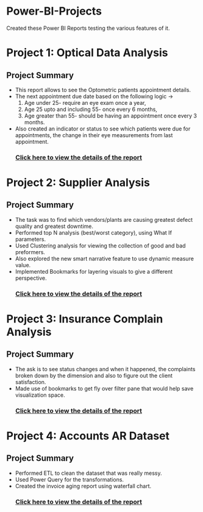 # Power-BI-Projects
Created these Power BI Reports testing the various features of it. 

# Project 1: Optical Data Analysis
## Project Summary 
* This report allows to see the Optometric patients appointment details.
* The next appointment due date based on the following logic -> 
  1. Age under 25- require an eye exam once a year,
  2. Age 25 upto and including 55- once every 6 months,
  3. Age greater than 55- should be having an appointment once every 3 months.
* Also created an indicator or status to see which patients were due for appointments, the change in their eye measurements from last appointment.
  ### [Click here to view the details of the report](https://github.com/nancy-gl/Optical_patients_report)


# Project 2: Supplier Analysis
## Project Summary
* The task was to find which vendors/plants are causing greatest defect quality and greatest downtime.
* Performed top N analysis (best/worst category), using What If parameters.
* Used Clustering analysis for viewing the collection of good and bad preformers.
* Also explored the new smart narrative feature to use dynamic measure value.
* Implemented Bookmarks for layering visuals to give a different perspective.
  ### [Click here to view the details of the report](https://github.com/nancy-gl/Supplier_Analysis_report)


# Project 3: Insurance Complain Analysis
## Project Summary
* The ask is to see status changes and when it happened, the complaints broken down by the dimension and also to figure out the client satisfaction.
* Made use of bookmarks to get fly over filter pane that would help save visualization space.
  ### [Click here to view the details of the report](https://github.com/nancy-gl/Supplier_Analysis_report)


# Project 4: Accounts AR Dataset
## Project Summary
* Performed ETL to clean the dataset that was really messy.
* Used Power Query for the transformations. 
* Created the invoice aging report using waterfall chart.
  ### [Click here to view the details of the report](https://github.com/nancy-gl/Accounts-AR)
